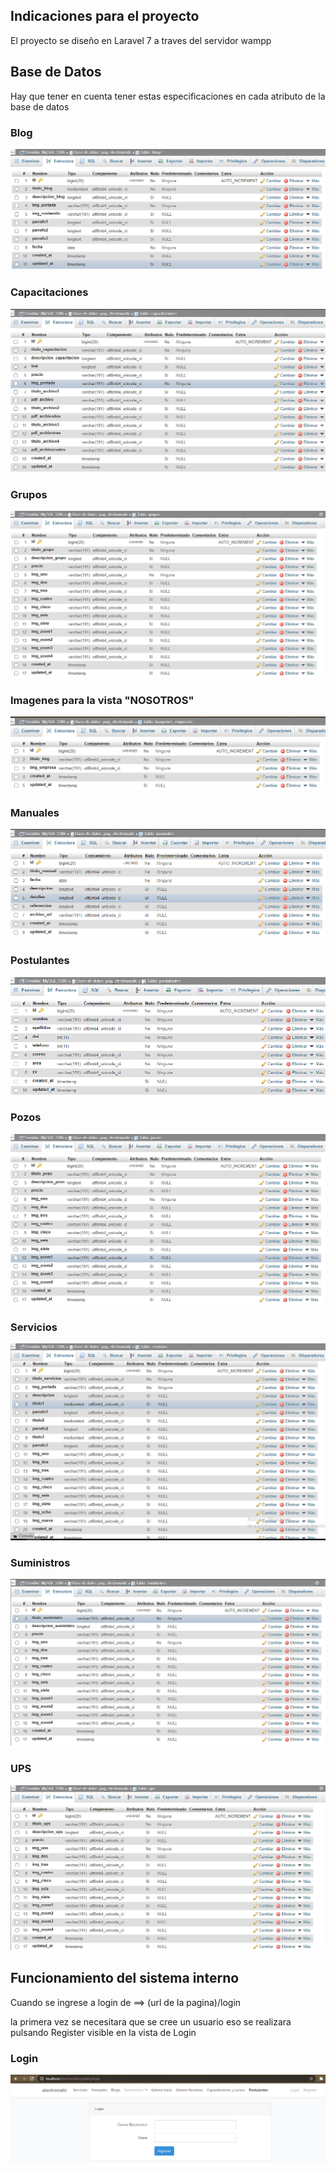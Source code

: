 ## Indicaciones para el proyecto
El proyecto se diseño en Laravel 7 a traves del servidor wampp

## Base de Datos

Hay que tener en cuenta tener estas especificaciones en cada atributo de la base de datos 

### Blog
![Blog](./documentacion(indicaciones)/capturas-BD/blogs.PNG)

### Capacitaciones
![Capacitaciones](./documentacion(indicaciones)/capturas-BD/capacitaciones.PNG)

### Grupos
![Grupos](./documentacion(indicaciones)/capturas-BD/grupos.PNG)

### Imagenes para la vista "NOSOTROS"
![imgNosotros](./documentacion(indicaciones)/capturas-BD/imagenesNosotros.PNG)

### Manuales
![Manuales](./documentacion(indicaciones)/capturas-BD/manuales.PNG)

### Postulantes
![Postulantes](./documentacion(indicaciones)/capturas-BD/postulantes.PNG)

### Pozos
![Pozos](./documentacion(indicaciones)/capturas-BD/pozos.PNG)

### Servicios
![Servicios](./documentacion(indicaciones)/capturas-BD/servicios.PNG)

### Suministros
![Suministros](./documentacion(indicaciones)/capturas-BD/suministros.PNG)

### UPS
![ups](./documentacion(indicaciones)/capturas-BD/ups.PNG)


## Funcionamiento del sistema interno 

Cuando se ingrese a login de ==> (url de la pagina)/login

la primera vez se necesitara que se cree un usuario eso se realizara pulsando Register visible en la vista de Login 

### Login
![login](./documentacion(indicaciones)/Funcionamiento-SI/login.PNG)









<!--   
            <p align="center"><img src="https://res.cloudinary.com/dtfbvvkyp/image/upload/v1566331377/laravel-logolockup-cmyk-red.svg" width="400"></p>

            <p align="center">
            <a href="https://travis-ci.org/laravel/framework"><img src="https://travis-ci.org/laravel/framework.svg" alt="Build Status"></a>
            <a href="https://packagist.org/packages/laravel/framework"><img src="https://poser.pugx.org/laravel/framework/d/total.svg" alt="Total Downloads"></a>
            <a href="https://packagist.org/packages/laravel/framework"><img src="https://poser.pugx.org/laravel/framework/v/stable.svg" alt="Latest Stable Version"></a>
            <a href="https://packagist.org/packages/laravel/framework"><img src="https://poser.pugx.org/laravel/framework/license.svg" alt="License"></a>
            </p>

            ## About Laravel

            Laravel is a web application framework with expressive, elegant syntax. We believe development must be an enjoyable and creative experience to be truly fulfilling. Laravel takes the pain out of development by easing common tasks used in many web projects, such as:

            - [Simple, fast routing engine](https://laravel.com/docs/routing).
            - [Powerful dependency injection container](https://laravel.com/docs/container).
            - Multiple back-ends for [session](https://laravel.com/docs/session) and [cache](https://laravel.com/docs/cache) storage.
            - Expressive, intuitive [database ORM](https://laravel.com/docs/eloquent).
            - Database agnostic [schema migrations](https://laravel.com/docs/migrations).
            - [Robust background job processing](https://laravel.com/docs/queues).
            - [Real-time event broadcasting](https://laravel.com/docs/broadcasting).

            Laravel is accessible, powerful, and provides tools required for large, robust applications.

            ## Learning Laravel

            Laravel has the most extensive and thorough [documentation](https://laravel.com/docs) and video tutorial library of all modern web application frameworks, making it a breeze to get started with the framework.


            If you don't feel like reading, [Laracasts](https://laracasts.com) can help. Laracasts contains over 1500 video tutorials on a range of topics including Laravel, modern PHP, unit testing, and JavaScript. Boost your skills by digging into our comprehensive video library.

            ## Laravel Sponsors

            We would like to extend our thanks to the following sponsors for funding Laravel development. If you are interested in becoming a sponsor, please visit the Laravel [Patreon page](https://patreon.com/taylorotwell).

            - **[Vehikl](https://vehikl.com/)**
            - **[Tighten Co.](https://tighten.co)**
            - **[Kirschbaum Development Group](https://kirschbaumdevelopment.com)**
            - **[64 Robots](https://64robots.com)**
            - **[Cubet Techno Labs](https://cubettech.com)**
            - **[Cyber-Duck](https://cyber-duck.co.uk)**
            - **[British Software Development](https://www.britishsoftware.co)**
            - **[Webdock, Fast VPS Hosting](https://www.webdock.io/en)**
            - **[DevSquad](https://devsquad.com)**
            - [UserInsights](https://userinsights.com)
            - [Fragrantica](https://www.fragrantica.com)
            - [SOFTonSOFA](https://softonsofa.com/)
            - [User10](https://user10.com)
            - [Soumettre.fr](https://soumettre.fr/)
            - [CodeBrisk](https://codebrisk.com)
            - [1Forge](https://1forge.com)
            - [TECPRESSO](https://tecpresso.co.jp/)
            - [Runtime Converter](http://runtimeconverter.com/)
            - [WebL'Agence](https://weblagence.com/)
            - [Invoice Ninja](https://www.invoiceninja.com)
            - [iMi digital](https://www.imi-digital.de/)
            - [Earthlink](https://www.earthlink.ro/)
            - [Steadfast Collective](https://steadfastcollective.com/)
            - [We Are The Robots Inc.](https://watr.mx/)
            - [Understand.io](https://www.understand.io/)
            - [Abdel Elrafa](https://abdelelrafa.com)
            - [Hyper Host](https://hyper.host)
            - [Appoly](https://www.appoly.co.uk)
            - [OP.GG](https://op.gg)

            ## Contributing

            Thank you for considering contributing to the Laravel framework! The contribution guide can be found in the [Laravel documentation](https://laravel.com/docs/contributions).

            ## Code of Conduct

            In order to ensure that the Laravel community is welcoming to all, please review and abide by the [Code of Conduct](https://laravel.com/docs/contributions#code-of-conduct).

            ## Security Vulnerabilities

            If you discover a security vulnerability within Laravel, please send an e-mail to Taylor Otwell via [taylor@laravel.com](mailto:taylor@laravel.com). All security vulnerabilities will be promptly addressed.

            ## License

            The Laravel framework is open-sourced software licensed under the [MIT license](https://opensource.org/licenses/MIT).



-->